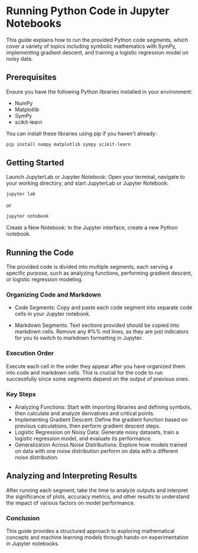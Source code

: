 # Running Python Code in Jupyter Notebooks

This guide explains how to run the provided Python code segments, which cover a variety of topics including symbolic mathematics with SymPy, implementing gradient descent, and training a logistic regression model on noisy data.

## Prerequisites

Ensure you have the following Python libraries installed in your environment:
- NumPy
- Matplotlib
- SymPy
- scikit-learn

You can install these libraries using pip if you haven't already:

```bash
pip install numpy matplotlib sympy scikit-learn
```
## Getting Started
Launch JupyterLab or Jupyter Notebook: Open your terminal, navigate to your working directory, and start JupyterLab or Jupyter Notebook:

```bash
jupyter lab
```
or
```bash
jupyter notebook
```
Create a New Notebook: In the Jupyter interface, create a new Python notebook.

## Running the Code
The provided code is divided into multiple segments, each serving a specific purpose, such as analyzing functions, performing gradient descent, or logistic regression modeling.

### Organizing Code and Markdown
- Code Segments: Copy and paste each code segment into separate code cells in your Jupyter notebook.

- Markdown Segments: Text sections provided should be copied into markdown cells. Remove any #%% md lines, as they are just indicators for you to switch to markdown formatting in Jupyter.

### Execution Order
Execute each cell in the order they appear after you have organized them into code and markdown cells. This is crucial for the code to run successfully since some segments depend on the output of previous ones.

### Key Steps
- Analyzing Functions: Start with importing libraries and defining symbols, then calculate and analyze derivatives and critical points.
- Implementing Gradient Descent: Define the gradient function based on previous calculations, then perform gradient descent steps.
- Logistic Regression on Noisy Data: Generate noisy datasets, train a logistic regression model, and evaluate its performance.
- Generalization Across Noise Distributions: Explore how models trained on data with one noise distribution perform on data with a different noise distribution.

## Analyzing and Interpreting Results
After running each segment, take the time to analyze outputs and interpret the significance of plots, accuracy metrics, and other results to understand the impact of various factors on model performance.

### Conclusion
This guide provides a structured approach to exploring mathematical concepts and machine learning models through hands-on experimentation in Jupyter notebooks.

